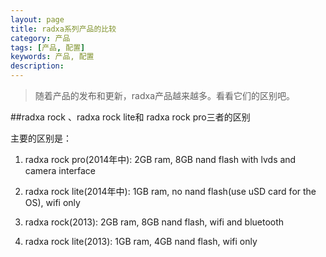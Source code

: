 ```yaml
---
layout: page
title: radxa系列产品的比较
category: 产品
tags: [产品, 配置]
keywords: 产品, 配置
description: 
---
```

>随着产品的发布和更新，radxa产品越来越多。看看它们的区别吧。


##radxa rock 、radxa rock lite和 radxa rock pro三者的区别

主要的区别是：

1. radxa rock pro(2014年中): 2GB ram, 8GB nand flash with lvds and camera interface

2. radxa rock lite(2014年中): 1GB ram, no nand flash(use uSD card for the OS), wifi only

3. radxa rock(2013): 2GB ram, 8GB nand flash, wifi and bluetooth

4. radxa rock lite(2013): 1GB ram, 4GB nand flash, wifi only
